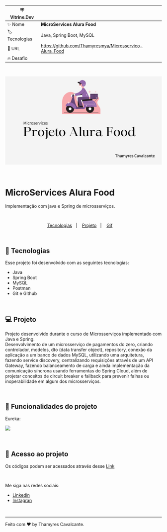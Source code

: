 
| :placard: Vitrine.Dev |     |
| -------------  | --- |
| :sparkles: Nome        | **MicroServices Alura Food**
| :label: Tecnologias | Java, Spring Boot, MySQL
| :rocket: URL         | https://github.com/Thamyresmya/Microsservico-Alura_Food
| :fire: Desafio     | 

<br>

![](geral/Capa.png)

<br>

# MicroServices Alura Food

Implementação com java e Spring de microsserviços.


<br>

<p align="center">
  <a href="#-tecnologias">Tecnologias</a>&nbsp;&nbsp;&nbsp;|&nbsp;&nbsp;&nbsp;  
  <a href="#-projeto">Projeto</a>&nbsp;&nbsp;&nbsp;|&nbsp;&nbsp;&nbsp;  
  <a href="#-gif">Gif</a>&nbsp;&nbsp;&nbsp;&nbsp;&nbsp;&nbsp;
</p>

<br>


## 🚀 Tecnologias

Esse projeto foi desenvolvido com as seguintes tecnologias:

- Java
- Spring Boot
- MySQL
- Postman
- Git e Github

<br>

## 💻 Projeto

Projeto desenvolvido durante o curso de Microsserviços implementado com Java e Spring.<br>
Desenvolvimento de um microsserviço de pagamentos do zero, criando controlador, modelos, dto (data transfer object), repository, conexão da aplicação a um banco de dados MySQL, utilizando uma arquitetura, fazendo service discovery, centralizando requisições através de um API Gateway, fazendo balanceamento de carga e ainda implementação da comunicação síncrona usando ferramentas do Spring Cloud, além de projetar conceitos de circuit breaker e fallback para prevenir falhas ou inoperabilidade em algum dos microsserviços.

<br>

## 🔨 Funcionalidades do projeto

Eureka:

![](geral/gif/Gateway.gif)






<br>

## 📁 Acesso ao projeto

Os códigos podem ser acessados através desse [Link](https://github.com/Thamyresmya/Microsservico-Alura_Food)

<br>


Me siga nas redes sociais:
- [Linkedin](https://www.linkedin.com/in/thamyrescavalcante/)
- [Instagran](https://www.instagram.com/thamyres__cavalcante/)

<br>

---

Feito com ♥ by Thamyres Cavalcante.



